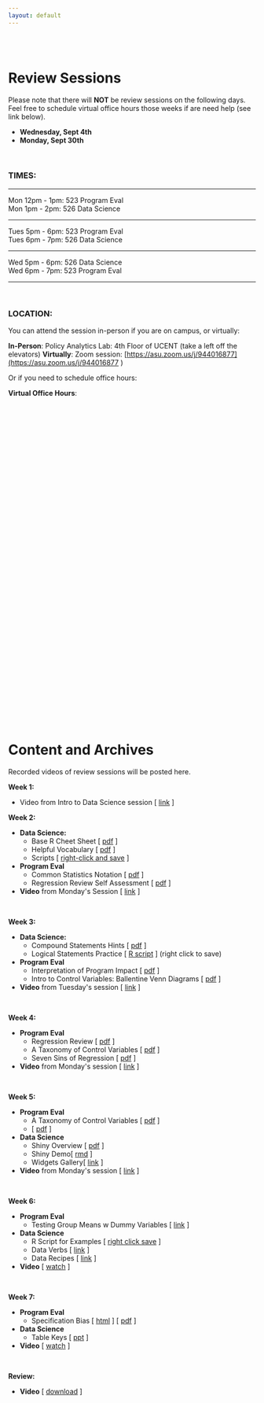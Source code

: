 ```yaml
---
layout: default
---
```


<div class = "uk-container uk-container-small">
  
<br><br>

# Review Sessions

Please note that there will **NOT** be review sessions on the following days. Feel free to schedule virtual office hours those weeks if are need help (see link below). 

* **Wednesday, Sept 4th**
* **Monday, Sept 30th**


<br>


### TIMES: 

---

Mon 12pm - 1pm:  523 Program Eval  
Mon  1pm - 2pm:  526 Data Science  

---

Tues 5pm - 6pm:  523 Program Eval  
Tues 6pm - 7pm:  526 Data Science   

---

Wed  5pm - 6pm:  526 Data Science  
Wed  6pm - 7pm:  523 Program Eval  

---



<br>


### LOCATION: 

You can attend the session in-person if you are on campus, or virtually:

**In-Person**: Policy Analytics Lab: 4th Floor of UCENT (take a left off the elevators)
**Virtually**: Zoom session: [https://asu.zoom.us/j/944016877](https://asu.zoom.us/j/944016877 )     

Or if you need to schedule office hours:

**Virtual Office Hours**: 

<!-- Calendly inline widget begin -->
<div class="calendly-inline-widget" data-url="https://calendly.com/lecy/15min?hide_event_type_details=1" style="min-width:320px;height:630px;"></div>
<script type="text/javascript" src="https://assets.calendly.com/assets/external/widget.js"></script>
<!-- Calendly inline widget end -->


<br>


# Content and Archives

Recorded videos of review sessions will be posted here. 


**Week 1:**

* Video from Intro to Data Science session [ [link](https://youtu.be/oC1xz97aoYI) ]

**Week 2:**
 
* **Data Science:**
  - Base R Cheet Sheet [ [pdf](https://www.rstudio.com/wp-content/uploads/2016/05/base-r.pdf) ]
  - Helpful Vocabulary [ [pdf](https://github.com/DS4PS/dp4ss-textbook/raw/master/resources/ch-001_handout1_r_vocabulary.pdf) ]
  - Scripts  [ [right-click and save](https://raw.githubusercontent.com/DS4PS/cpp-526-fall-2019/master/review-sessions/week-01.R) ]
* **Program Eval**
  - Common Statistics Notation [ [pdf](https://github.com/DS4PS/cpp-523-fall-2019/raw/master/handouts/Common-Statistics-Notation.pdf) ]
  - Regression Review Self Assessment [ [pdf](https://github.com/DS4PS/cpp-523-fall-2019/raw/master/handouts/Regression-Review-Self-Test.pdf) ]
* **Video** from Monday's Session [ [link](https://youtu.be/uHlRC38Vwxo) ]  

<br>

**Week 3:**
 
* **Data Science:**
  - Compound Statements Hints [ [pdf](https://github.com/DS4PS/cpp-526-fall-2019/raw/master/review-sessions/week-02-logical-statements.pdf) ]  
  - Logical Statements Practice [ [R script](https://raw.githubusercontent.com/DS4PS/cpp-526-fall-2019/master/review-sessions/week-02-logical-statements-practice.R) ]  (right click to save)
* **Program Eval**
  - Interpretation of Program Impact [ [pdf](https://github.com/DS4PS/cpp-526-fall-2019/raw/master/review-sessions/p-05-program-impact.pdf) ]   
  - Intro to Control Variables: Ballentine Venn Diagrams [ [pdf](https://github.com/DS4PS/cpp-526-fall-2019/raw/master/review-sessions/p-06-control-variables.pdf) ]  
* **Video** from Tuesday's session [ [link](https://asu.zoom.us/recording/play/Srhs7u-Q_l9aCq_ZUiZalDk17AUAnFWze4LD4d6uNRSjVtGwMd4WnEoFDNPr9hPO?continueMode=true) ]
  
<br>

**Week 4:**

* **Program Eval**
  - Regression Review [ [pdf](https://github.com/DS4PS/cpp-523-fall-2019/raw/master/handouts/Regression-Review-Self-Test.pdf) ]   
  - A Taxonomy of Control Variables [ [pdf](https://github.com/DS4PS/cpp-523-fall-2019/raw/master/lectures/taxonomy-of-control-variables.pdf) ]  
  - Seven Sins of Regression [ [pdf](https://github.com/DS4PS/cpp-523-fall-2019/raw/master/handouts/Seven-Sins-of-Regression-Analysis.pdf) ]  
* **Video** from Monday's session [ [link](https://asu.zoom.us/recording/play/rKnTnfYCkx387HO-zLvm06aEEaqpvHhSlmpVhE2HfTxhjMXlIvK6AYBJA2U2y1NI?continueMode=true) ]  
  
<br>

**Week 5:**

* **Program Eval** 
  - A Taxonomy of Control Variables [ [pdf](https://github.com/DS4PS/cpp-523-fall-2019/raw/master/lectures/taxonomy-of-control-variables.pdf) ]  
  -  [ [pdf](https://github.com/DS4PS/cpp-523-fall-2019/raw/master/handouts/Seven-Sins-of-Regression-Analysis.pdf) ] 
* **Data Science** 
  - Shiny Overview [ [pdf](https://github.com/DS4PS/cpp-526-fall-2019/raw/master/lectures/shiny-widgets.pdf) ]  
  - Shiny Demo[ [rmd](https://cdn.rawgit.com/DS4PS/Data-Science-Class/53c986f1/TEMPLATES/ShinyWidgetsDemo.Rmd) ] 
  - Widgets Gallery[ [link](https://shiny.rstudio.com/gallery/widget-gallery.html) ]
* **Video** from Monday's session [ [link](https://asu.zoom.us/recording/play/vJMBi-9RB3o7yHGt4Np4-3tU_gt_z9U2r2L4oxTkmJDzpC03-5SZuu_vL-V7VfwU?continueMode=true) ]  
  
<br>

**Week 6:**

* **Program Eval** 
  - Testing Group Means w Dummy Variables [ [link](https://ds4ps.org/cpp-523-fall-2019/lectures/dummy-variables.html) ]  
* **Data Science** 
  - R Script for Examples [ [right click save](https://raw.githubusercontent.com/DS4PS/cpp-526-fall-2019/master/review-sessions/week-05-data-verbs-dplyr.R) ]
  - Data Verbs [ [link](https://ds4ps.org/Data-Science-Class/LECTURES/CH-05-data-verbs.html#1) ] 
  - Data Recipes [ [link](https://ds4ps.org/Data-Science-Class/LECTURES/LECT-07-data-recipes.html#1) ]
* **Video** [ [watch](https://asu.zoom.us/recording/play/pqjPIZ7l0siCsD1dt8qjYONo2HiZh2KVLMZjKqWkAmPcHQjlKInXvE3GrDrGnVV9?continueMode=true) ] 

<br>

**Week 7:**

* **Program Eval** 
  - Specification Bias [ [html](https://ds4ps.org/cpp-523-fall-2019/lectures/specification-bias.html) ] [ [pdf](https://github.com/DS4PS/cpp-523-fall-2019/raw/master/lectures/p-09-specification.pdf) ]    
* **Data Science** 
  - Table Keys [ [ppt](https://www.dropbox.com/s/4b68hlms2wmutz0/RDB-Table-Keys.pptx?dl=1) ]  
* **Video** [ [watch](https://asu.zoom.us/recording/play/5NOam6kCjiTNFL7pHcogxLTYXII_iHD_cIVFcQE_dJIEh84YXBOGVD3qRKm38wWW?continueMode=true) ]
  
<br>

**Review:**
 
* **Video** [ [download](https://www.dropbox.com/s/vdwmaj84jw2eztx/zoom_0.mp4?dl=1) ]
  
<br>
<br>

</div>
  
